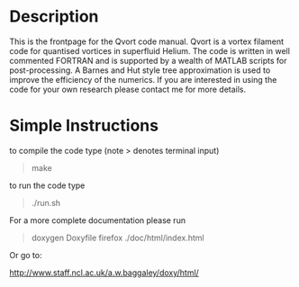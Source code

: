 Description
===========
This is the frontpage for the Qvort code manual. Qvort is a vortex filament code for quantised vortices in superfluid Helium. The code is written in well commented FORTRAN and is supported by a wealth of MATLAB scripts for post-processing. A Barnes and Hut style tree approximation is used to improve the efficiency of the numerics. If you are interested in using the code for your own research please contact me for more details.

Simple Instructions
===================
to compile the code type (note > denotes terminal input)

>make

to run the code type

>./run.sh

For a more complete documentation please run 

>doxygen Doxyfile
>firefox ./doc/html/index.html

Or go to:

http://www.staff.ncl.ac.uk/a.w.baggaley/doxy/html/
